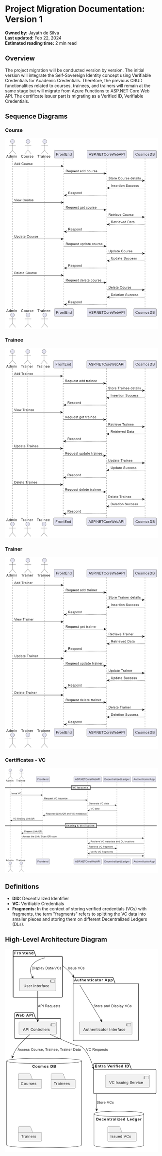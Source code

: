 # Project Migration Documentation: Version 1

**Owned by:** Jayath de Silva  
**Last updated:** Feb 22, 2024  
**Estimated reading time:** 2 min read

## Overview

The project migration will be conducted version by version. The initial version will integrate the Self-Sovereign Identity concept using Verifiable Credentials for Academic Credentials. Therefore, the previous CRUD functionalities related to courses, trainees, and trainers will remain at the same stage but will migrate from Azure Functions to ASP.NET Core Web API. The certificate issuer part is migrating as a Verified ID, Verifiable Credentials.

## Sequence Diagrams

### Course

![Course Diagram](diagrams/s-course.png)

### Trainee

![Trainee Diagram](diagrams/s-trainee.png)

### Trainer

![Trainer Diagram](diagrams/s-trainer.png)

### Certificates - VC

![Certificates - VC Diagram](diagrams/s-certificate.png)

## Definitions

- **DID:** Decentralized Identifier
- **VC:** Verifiable Credentials
- **Fragments:** In the context of storing verified credentials (VCs) with fragments, the term "fragments" refers to splitting the VC data into smaller pieces and storing them on different Decentralized Ledgers (DLs).

## High-Level Architecture Diagram

![High-Level Architecture Diagram](diagrams/archi.png)
